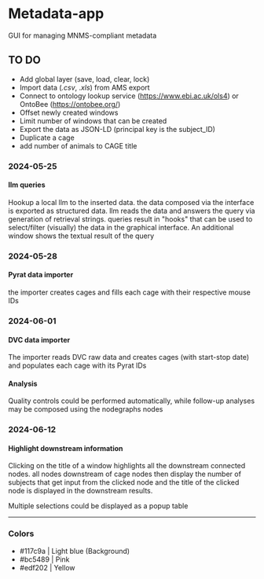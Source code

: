 # Metadata-app

GUI for managing MNMS-compliant metadata

## TO DO

- Add global layer (save, load, clear, lock)
- Import data (_.csv_, ._xls_) from AMS export
- Connect to ontology lookup service (<https://www.ebi.ac.uk/ols4>) or OntoBee (<https://ontobee.org/>)
- Offset newly created windows
- Limit number of windows that can be created
- Export the data as JSON-LD (principal key is the subject_ID)
- Duplicate a cage
- add number of animals to CAGE title

### 2024-05-25

#### llm queries

Hookup a local llm to the inserted data. the data composed via the interface is exported as structured data. llm reads the data and answers the query via generation of retrieval strings. queries result in "hooks" that can be used to select/filter (visually) the data in the graphical interface. An additional window shows the textual result of the query

### 2024-05-28

#### Pyrat data importer

the importer creates cages and fills each cage with their respective mouse IDs

### 2024-06-01

#### DVC data importer

The importer reads DVC raw data and creates cages (with start-stop date) and populates each cage with its Pyrat IDs

#### Analysis

Quality controls could be performed automatically, while follow-up analyses may be composed using the nodegraphs nodes 

### 2024-06-12

#### Highlight downstream information

Clicking on the title of a window highlights all the downstream connected nodes. all nodes downstream of cage nodes then display the number of subjects that get input from the clicked node and the title of the clicked node is displayed in the downstream results.

Multiple selections could be displayed as a popup table

***

### Colors

- #117c9a | Light blue (Background)
- #bc5489 | Pink
- #edf202 | Yellow
